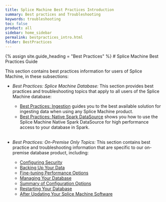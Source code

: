 ```yaml
---
title: Splice Machine Best Practices Introduction
summary: Best practices and Troubleshooting
keywords: troubleshooting
toc: false
product: all
sidebar: home_sidebar
permalink: bestpractices_intro.html
folder: BestPractices
---
```

<section>
<div class="TopicContent" data-swiftype-index="true" markdown="1">
{% assign site.guide_heading = "Best Practices" %}
# Splice Machine Best Practices Guide

This section contains best practices information for users of Splice Machine, in these subsections:

*   *Best Practices: Splice Machine Database:*
    This section provides best practices and troubleshooting topics that apply to all users of the Splice Machine database:
    * [Best Practices: Ingestion](bestpractices_ingest_overview.html) guides you to the best available solution for ingesting data when using any Splice Machine product.
    * [Best Practices: Native Spark DataSource](bestpractices_sparkadapter_intro.html) shows you how to use the Splice Machine Native Spark DataSource for high performance access to your database in Spark.
<br /><br />

*   *Best Practices: On-Premise Only Topics:*
    This section contains best practice and troubleshooting information that are specific to our on-premise database product, including:
    * [Configuring Security](bestpractices_onprem_security.html)
    * [Backing Up Your Data](bestpractices_onprem_backups.html)
    * [Fine-tuning Performance Options](bestpractices_onprem_configperf.html)
    * [Managing Your Database](bestpractices_onprem_maintenance.html)
    * [Summary of Configuration Options](bestpractices_onprem_configoptions.html)
    * [Restarting Your Database](bestpractices_onprem_restarts.html)
    * [After Updating Your Splice Machine Software](bestpractices_onprem_updating.html)



</div>
</section>
